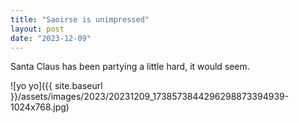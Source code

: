 ```yaml
---
title: "Saoirse is unimpressed"
layout: post
date: "2023-12-09"
---
```


Santa Claus has been partying a little hard, it would seem.

![yo yo]({{ site.baseurl }}/assets/images/2023/20231209_1738573844296298873394939-1024x768.jpg)
